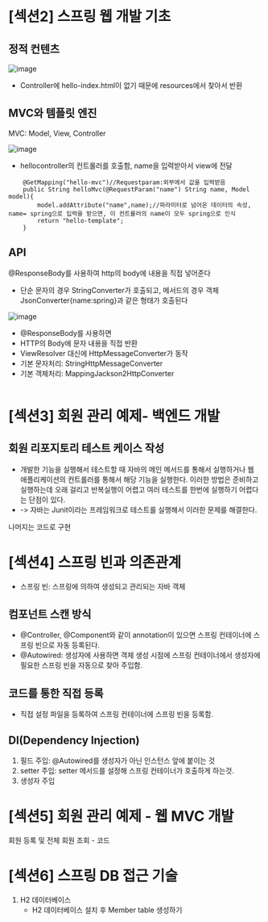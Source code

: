 # [섹션2] 스프링 웹 개발 기초


## 정적 컨텐츠
![image](https://github.com/DAHEEKIM1/hello.spring/assets/66730012/570eb500-4428-46e0-b70f-510cf2ddc5b1)
- Controller에 hello-index.html이 없기 때문에 resources에서 찾아서 반환

  
## MVC와 템플릿 엔진
MVC: Model, View, Controller


![image](https://github.com/DAHEEKIM1/hello.spring/assets/66730012/070978da-68e6-4da9-9c4d-fe4dbf17ff4a)
- hellocontroller의 컨트롤러를 호출함, name을 입력받아서 view에 전달

```
    @GetMapping("hello-mvc")//Requestparam:외부에서 값을 입력받음
    public String helloMvc(@RequestParam("name") String name, Model model){
        model.addAttribute("name",name);//파라미터로 넘어온 데이터의 속성, name= spring으로 입력을 받으면, 이 컨트롤러의 name이 모두 spring으로 인식
        return "hello-template";
    }
```



## API
@ResponseBody를 사용하여 http의 body에 내용을 직접 넣어준다
- 단순 문자의 경우 StringConverter가 호출되고, 메서드의 경우 객체 JsonConverter{name:spring}과 같은 형태가 호출된다

  
![image](https://github.com/DAHEEKIM1/hello.spring/assets/66730012/b3a8ac86-f282-4918-a04b-c2d5df265a51)


- @ResponseBody를 사용하면
- HTTP의 Body에 문자 내용을 직접 반환
- ViewResolver 대신에 HttpMessageConverter가 동작
- 기본 문자처리: StringHttpMessageConverter
- 기본 객체처리: MappingJackson2HttpConverter
```

```


# [섹션3] 회원 관리 예제- 백엔드 개발
## 회원 리포지토리 테스트 케이스 작성
- 개발한 기능을 실행해서 테스트할 때 자바의 메인 메서드를 통해서 실행하거나 웹 애플리케이션의 컨트롤러를 통해서 해당 기능을 실행한다. 이러한 방법은 준비하고 실행하는데 오래 걸리고 반복실행이 어렵고 여러 테스트를 한번에 실행하기 어렵다는 단점이 있다.
- -> 자바는 Junit이라는 프레임워크로 테스트를 실행해서 이러한 문제를 해결한다.

나머지는 코드로 구현



# [섹션4] 스프링 빈과 의존관계
- 스프링 빈: 스프링에 의하여 생성되고 관리되는 자바 객체


## 컴포넌트 스캔 방식
- @Controller, @Component와 같이 annotation이 있으면 스프링 컨테이너에 스프링 빈으로 자동 등록된다.
-  @Autowired: 생성자에 사용하면 객체 생성 시점에 스프링 컨테이너에서 생성자에 필요한 스프링 빈을 자동으로 찾아 주입함. 


## 코드를 통한 직접 등록
- 직접 설정 파일을 등록하여 스프링 컨테이너에 스프링 빈을 등록함. 


## DI(Dependency Injection)
1. 필드 주입: @Autowired를 생성자가 아닌 인스턴스 앞에 붙이는 것
2. setter 주입: setter 메서드를 설정해 스프링 컨테이너가 호출하게 하는것. 
3. 생성자 주입



# [섹션5] 회원 관리 예제 - 웹 MVC 개발

회원 등록 및 전체 회원 조회 - 코드 


# [섹션6] 스프링 DB 접근 기술
1. H2 데이터베이스
   - H2 데이터베이스 설치 후 Member table 생성하기

